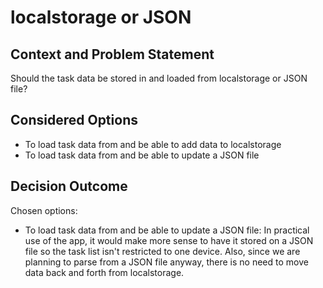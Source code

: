 # localstorage or JSON

## Context and Problem Statement

Should the task data be stored in and loaded from localstorage or JSON file?

## Considered Options

* To load task data from and be able to add data to localstorage
* To load task data from and be able to update a JSON file

## Decision Outcome

Chosen options:
* To load task data from and be able to update a JSON file: 
In practical use of the app, it would make more sense to have it stored on a JSON file so the task list
isn't restricted to one device. Also, since we are planning to parse from a JSON file anyway, there is 
no need to move data back and forth from localstorage. 